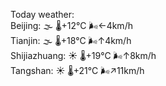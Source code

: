 Today weather:  
Beijing: 🌫  🌡️+12°C 🌬️←4km/h  
Tianjin: 🌫  🌡️+18°C 🌬️↑4km/h  
Shijiazhuang: ☀️   🌡️+19°C 🌬️↑8km/h  
Tangshan: ☀️   🌡️+21°C 🌬️↗11km/h  
